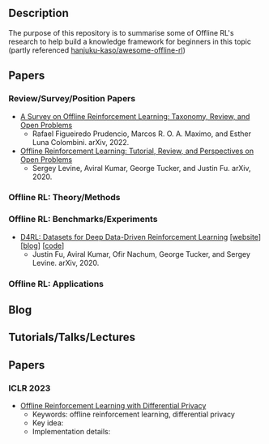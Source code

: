 ## Description
The purpose of this repository is to summarise some of Offline RL's research to help build a knowledge framework for beginners in this topic (partly referenced [hanjuku-kaso/awesome-offline-rl](https://github.com/hanjuku-kaso/awesome-offline-rl))

## Papers
### Review/Survey/Position Papers
- [A Survey on Offline Reinforcement Learning: Taxonomy, Review, and Open Problems](https://arxiv.org/abs/2203.01387)
	- Rafael Figueiredo Prudencio, Marcos R. O. A. Maximo, and Esther Luna Colombini. arXiv, 2022.
- [Offline Reinforcement Learning: Tutorial, Review, and Perspectives on Open Problems](https://arxiv.org/abs/2005.01643)
	- Sergey Levine, Aviral Kumar, George Tucker, and Justin Fu. arXiv, 2020.
### Offline RL: Theory/Methods
### Offline RL: Benchmarks/Experiments
- [D4RL: Datasets for Deep Data-Driven Reinforcement Learning](https://arxiv.org/abs/2004.07219) [[website](https://sites.google.com/view/d4rl/home)] [[blog](https://bair.berkeley.edu/blog/2020/06/25/D4RL/)] [[code](https://github.com/rail-berkeley/d4rl)]
	- Justin Fu, Aviral Kumar, Ofir Nachum, George Tucker, and Sergey Levine. arXiv, 2020.
### Offline RL: Applications
<!--- 
Off-Policy Evaluation and Learning: Theory/Methods
Off-Policy Evaluation: Contextual Bandits
Off-Policy Evaluation: Reinforcement Learning
Off-Policy Learning
Off-Policy Evaluation and Learning: Benchmarks/Experiments
Off-Policy Evaluation and Learning: Applications
Wrap text --->
## Blog
## Tutorials/Talks/Lectures





## Papers
### ICLR 2023
- [Offline Reinforcement Learning with Differential Privacy](https://openreview.net/forum?id=NT51Ty0-Bfu)
	- Keywords: offline reinforcement learning, differential privacy
	- Key idea: 
	- Implementation details: